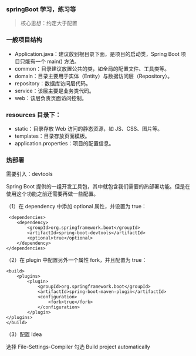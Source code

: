 ### springBoot 学习，练习等
> 核心思想：约定大于配置

### 一般项目结构
- Application.java：建议放到根目录下面，是项目的启动类，Spring Boot 项目只能有一个 main() 方法。
- common：目录建议放置公共的类，如全局的配置文件、工具类等。
- domain：目录主要用于实体（Entity）与数据访问层（Repository）。
- repository：数据库访问层代码。
- service：该层主要是业务类代码。
- web：该层负责页面访问控制。

### resources 目录下：

- static：目录存放 Web 访问的静态资源，如 JS、CSS、图片等。
- templates：目录存放页面模板。
- application.properties：项目的配置信息。

### 热部署

需要引入：devtools

Spring Boot 提供的一组开发工具包，其中就包含我们需要的热部署功能。但是在使用这个功能之前还需要再做一些配置。

（1）在 dependency 中添加 optional 属性，并设置为 true：

     <dependencies>
        <dependency>
            <groupId>org.springframework.boot</groupId>
            <artifactId>spring-boot-devtools</artifactId>
            <optional>true</optional>
        </dependency>
    </dependencies>

（2）在 plugin 中配置另外一个属性 fork，并且配置为 true：

    <build>
        <plugins>
            <plugin>
                <groupId>org.springframework.boot</groupId>
                <artifactId>spring-boot-maven-plugin</artifactId>
                <configuration>
                    <fork>true</fork>
                </configuration>
            </plugin>
    </plugins>
    </build>
    
（3）配置 Idea

选择 File-Settings-Compiler 勾选 Build project automatically    